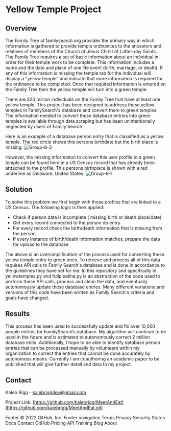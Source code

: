 # Yellow Temple Project

## Overview 
The Family Tree at familysearch.org provides the primary way in which information is gathered to provide temple ordinances to the ancestors and relatives of members of the Church of Jesus Christ of Latter-day Saints. The Family Tree requires a set of basic information about an individual in order for their temple work to be complete. This information includes a name and the date and place of one life event (birth, marriage, or death). If any of this information is missing the temple tab for the individual will display a "yellow temple" and indicate that more information is required for the ordinance to be completed. Once that required information is entered on the Family Tree then the yellow temple will turn into a green temple.

There are 320 million individuals on the Family Tree that have at least one yellow temple. This project has been designed to address these yellow temples in FamilySearch's database and convert them to green temples. The information needed to convert these database entries into green temples is available through data scraping
but has been unintentionally neglected by users of Family Search. 

Here is an example of a database person entry that is classified as a yellow temple. The red circle shows this persons birthdate but the birth place is missing. 
<img src="https://i.ibb.co/qFDNSwV/Group-8-3.png" alt="Group-8-3" border="0">

However, the missing information to convert this user profile to a green temple can be found here in a US Census record that has already been atttached to the profile. This persons birthplace is shown with a red underline as Delaware, United States. 
<img src="https://i.ibb.co/SNJM7Gj/Group-9-1.png" alt="Group-9-1" border="0">

## Solution 

To solve this problem we first begin with those profiles that are linked to a US Census. The following logic is then applied: 
 * Check if person data is incomplete ( missing birth or death place/date) 
 * Get every record connected to the person db entry 
 * For every record check the birth/death information that is missing from the person 
 * If every instance of birth/death information matches, prepare the data for upload to the database
 
The above is an oversimplification of the process used for converting these yellow temple entry to green ones. To retrieve and process all of this data requires 
API calls to Family Search's database and is done in accordance to the guidelines they have set for me. In this repository and specifically in yellowtemples.py and fullpipeline.py is an abstraction of the code used to perform these API calls, process and clean the data, and eventually autonomously update these database entries. Many different variations and versions of this code have been written as Family Search's criteria and goals have changed. 

## Results

This process has been used to successfully update and fix over 10,000 people entries for FamilySearch’s database. My algorithm will continue to be used in the future and is estimated to autonomously correct 2 million database edits. Additionally, I hope to be able to identify database person entries that can be processed manually by volunteers within my organization to correct the entries that cannot be done accurately by autonomous means. Currently I am coauthoring an academic paper to be published that will give further detail and data to my project. 


## Contact

Kaleb Rigg - kalebriggdev@gmail.com 

Project Link: [https://github.com/kalebrigg/MeetAndEat](https://github.com/kalebrigg/MeetAndEat.git)


<!-- MARKDOWN LINKS & IMAGES -->
<!-- https://www.markdownguide.org/basic-syntax/#reference-style-links -->
[contributors-shield]: https://img.shields.io/github/contributors/NicolasBrondin/basic-readme-template.svg?style=flat-square
[contributors-url]: https://github.com/NicolasBrondin/basic-readme-template/graphs/contributors
[forks-shield]: https://img.shields.io/github/forks/NicolasBrondin/basic-readme-template.svg?style=flat-square
[forks-url]: https://github.com/NicolasBrondin/basic-readme-template/network/members
[stars-shield]: https://img.shields.io/github/stars/NicolasBrondin/basic-readme-template.svg?style=flat-square
[stars-url]: https://github.com/NicolasBrondin/basic-readme-template/stargazers
[issues-shield]: https://img.shields.io/github/issues/NicolasBrondin/basic-readme-template.svg?style=flat-square
[issues-url]: https://github.com/NicolasBrondin/basic-readme-template/issues
[license-shield]: https://img.shields.io/github/license/NicolasBrondin/basic-readme-template.svg?style=flat-square
[license-url]: https://github.com/NicolasBrondin/basic-readme-template/blob/master/LICENSE.txt
[linkedin-shield]: https://img.shields.io/badge/-LinkedIn-black.svg?style=flat-square&logo=linkedin&colorB=555
[linkedin-url]: https://linkedin.com/in/othneildrew
[product-screenshot]: docs/cover.jpg
Footer
© 2022 GitHub, Inc.
Footer navigation
Terms
Privacy
Security
Status
Docs
Contact GitHub
Pricing
API
Training
Blog
About

